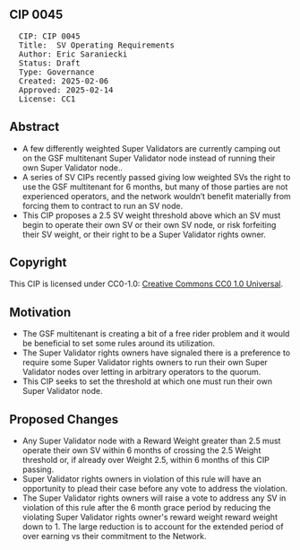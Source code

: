 ## CIP 0045

<pre>
  CIP: CIP 0045
  Title:  SV Operating Requirements
  Author: Eric Saraniecki <eric@digitalasset.com>
  Status: Draft 
  Type: Governance 
  Created: 2025-02-06
  Approved: 2025-02-14
  License: CC1
</pre>

## Abstract

* A few differently weighted Super Validators are currently camping out on the GSF multitenant Super Validator node instead of running their own Super Validator node..
* A series of SV CIPs recently passed giving low weighted SVs the right to use the GSF multitenant for 6 months, but many of those parties are not experienced operators, and the network wouldn’t benefit materially from forcing them to contract to run an SV node.
* This CIP proposes a 2.5 SV weight threshold above which an SV must begin to operate their own SV or their own SV node, or risk forfeiting their SV weight, or their right to be a Super Validator rights owner.

## Copyright

This CIP is licensed under CC0-1.0: [Creative Commons CC0 1.0 Universal](https://creativecommons.org/publicdomain/zero/1.0/).

## Motivation

* The GSF multitenant is creating a bit of a free rider problem and it would be beneficial to set some rules around its utilization.
* The Super Validator rights owners have signaled there is a preference to require some Super Validator rights owners to run their own Super Validator nodes over letting in arbitrary operators to the quorum.
* This CIP seeks to set the threshold at which one must run their own Super Validator node.

## Proposed Changes 

* Any Super Validator node with a Reward Weight greater than 2.5 must operate their own SV within 6 months of crossing the 2.5 Weight threshold or, if already over Weight 2.5, within 6 months of this CIP passing.
* Super Validator rights owners in violation of this rule will have an opportunity to plead their case before any vote to address the violation.
* The Super Validator rights owners will raise a vote to address any SV in violation of this rule after the 6 month grace period by reducing the violating Super Validator rights owner's reward weight reward weight down to 1. The large reduction is to account for the extended period of over earning vs their commitment to the Network.
